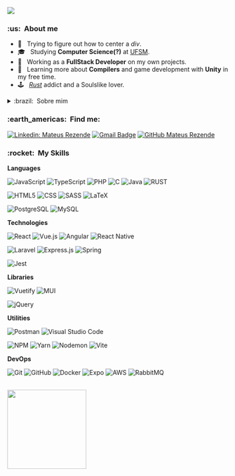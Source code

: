 
![](https://komarev.com/ghpvc/?username=mmrezende&color=006bed)

<h3> :us: &nbsp;About me </h3>

- 🤔 &nbsp; Trying to figure out how to center a *div*.
- 🎓 &nbsp; Studying **Computer Science(?)** at <a href="https://www.ufsm.br/">UFSM</a>.
- 💼 &nbsp; Working as a **FullStack Developer** on my own projects</a>.
- 🌱 &nbsp; Learning more about **Compilers** and game development with **Unity** in my free time.
- 🕹️ &nbsp; <a href="https://rust.facepunch.com/">*Rust*</a> addict and a Soulslike lover.

<details><summary>:brazil: &nbsp;Sobre mim</summary>
  - 🤔 &nbsp; Tentando descobrir como se centraliza uma *div*.
  - 🎓 &nbsp; Cursando **Sistemas de Informação** na <a href="https://www.ufsm.br/">UFSM</a>.
  - 💼 &nbsp; Trabalhando como **Desenvolvedor FullStack** em projetos próprios</a>.
  - 🌱 &nbsp; Aprendendo mais sobre **Compiladores** e desenvolvimento de jogos com **Unity** no tempo livre.
  - 🕹️ &nbsp; Viciado em <a href="https://rust.facepunch.com/">*Rust*</a> e um amante do gênero Soulslike.
</details>

<h3> :earth_americas: &nbsp;Find me: </h3>    

[![Linkedin: Mateus Rezende](https://img.shields.io/badge/-Mateus%20Rezende-blue?style=for-the-badge-square&logo=Linkedin&logoColor=white&link=https://www.linkedin.com/in/mateus-rezende-344435198/)](https://www.linkedin.com/in/mateus-rezende-344435198/)
[![Gmail Badge](https://img.shields.io/badge/-contato@mateusrezende.dev-006bed?style=for-the-badge-square&logo=Gmail&logoColor=white&link=mailto:contato@mateusrezende.dev)](mailto:contato@mateusrezende.dev)
[![GitHub Mateus Rezende](https://img.shields.io/github/followers/mmrezende?label=follow&style=social)](https://github.com/mmrezende)

<h3> :rocket: &nbsp;My Skills </h3>

**Languages**

  ![JavaScript](https://img.shields.io/badge/-JavaScript-333333?style=for-the-badge&logo=javascript)
  ![TypeScript](https://img.shields.io/badge/typescript-%23007ACC.svg?style=for-the-badge&logo=typescript&logoColor=white)
  ![PHP](https://img.shields.io/badge/PHP-777BB4?style=for-the-badge&logo=php&logoColor=white)
  ![C](https://img.shields.io/badge/C-00599C?style=for-the-badge&logo=c&logoColor=white)
  ![Java](https://img.shields.io/badge/-Java-333333?style=for-the-badge&logo=Java&logoColor=007396)
  ![RUST](https://img.shields.io/badge/Rust-000000?style=for-the-badge&logo=rust&logoColor=white)

  ![HTML5](https://img.shields.io/badge/-HTML5-333333?style=for-the-badge&logo=HTML5)
  ![CSS](https://img.shields.io/badge/-CSS-333333?style=for-the-badge&logo=CSS3&logoColor=1572B6)
  ![SASS](https://img.shields.io/badge/SASS-hotpink.svg?style=for-the-badge&logo=SASS&logoColor=white)
  ![LaTeX](https://img.shields.io/badge/latex-%23008080.svg?style=for-the-badge&logo=latex&logoColor=white)

  ![PostgreSQL](https://img.shields.io/badge/PostgreSQL-316192?style=for-the-badge&logo=postgresql&logoColor=white)
  ![MySQL](https://img.shields.io/badge/mysql-%2300f.svg?style=for-the-badge&logo=mysql&logoColor=white)

**Technologies**

  ![React](https://img.shields.io/badge/-React-333333?style=for-the-badge&logo=react)
  ![Vue.js](https://img.shields.io/badge/vuejs-%2335495e.svg?style=for-the-badge&logo=vuedotjs&logoColor=%234FC08D)
  ![Angular](https://img.shields.io/badge/angular-%23DD0031.svg?style=for-the-badge&logo=angular&logoColor=white)
  ![React Native](https://img.shields.io/badge/-React%20Native-333333?style=for-the-badge&logo=react)

  ![Laravel](https://img.shields.io/badge/laravel-%23FF2D20.svg?style=for-the-badge&logo=laravel&logoColor=white)
  ![Express.js](https://img.shields.io/badge/express.js-%23404d59.svg?style=for-the-badge&logo=express&logoColor=%2361DAFB)
  ![Spring](https://img.shields.io/badge/spring-%236DB33F.svg?style=for-the-badge&logo=spring&logoColor=white)

  ![Jest](https://img.shields.io/badge/-jest-%23C21325?style=for-the-badge&logo=jest&logoColor=white)

**Libraries**

  ![Vuetify](https://img.shields.io/badge/Vuetify-1867C0?style=for-the-badge&logo=vuetify&logoColor=AEDDFF)
  ![MUI](https://img.shields.io/badge/MUI-%230081CB.svg?style=for-the-badge&logo=mui&logoColor=white)

  ![jQuery](https://img.shields.io/badge/jquery-%230769AD.svg?style=for-the-badge&logo=jquery&logoColor=white)

**Utilities**

  ![Postman](https://img.shields.io/badge/-Postman-333333?style=for-the-badge&logo=postman)
  ![Visual Studio Code](https://img.shields.io/badge/Visual%20Studio%20Code-0078d7.svg?style=for-the-badge&logo=visual-studio-code&logoColor=white)

  ![NPM](https://img.shields.io/badge/NPM-%23CB3837.svg?style=for-the-badge&logo=npm&logoColor=white)
  ![Yarn](https://img.shields.io/badge/yarn-%232C8EBB.svg?style=for-the-badge&logo=yarn&logoColor=white)
  ![Nodemon](https://img.shields.io/badge/NODEMON-%23323330.svg?style=for-the-badge&logo=nodemon&logoColor=%BBDEAD)
  ![Vite](https://img.shields.io/badge/vite-%23646CFF.svg?style=for-the-badge&logo=vite&logoColor=white)

**DevOps**

  ![Git](https://img.shields.io/badge/-Git-333333?style=for-the-badge&logo=git)
  ![GitHub](https://img.shields.io/badge/-GitHub-333333?style=for-the-badge&logo=github)
  ![Docker](https://img.shields.io/badge/-Docker-333333?style=for-the-badge&logo=docker)
  ![Expo](https://img.shields.io/badge/expo-1C1E24?style=for-the-badge&logo=expo&logoColor=#D04A37)
  ![AWS](https://img.shields.io/badge/AWS-%23FF9900.svg?style=for-the-badge&logo=amazon-aws&logoColor=white)
  ![RabbitMQ](https://img.shields.io/badge/Rabbitmq-FF6600?style=for-the-badge&logo=rabbitmq&logoColor=white)

<br/>

<a href="https://github.com/mmrezende">
  <img 
    height="180em"
    src="https://github-readme-stats.vercel.app/api?username=mmrezende&show_icons=true&theme=dracula&count_private=true"
  />
</a>